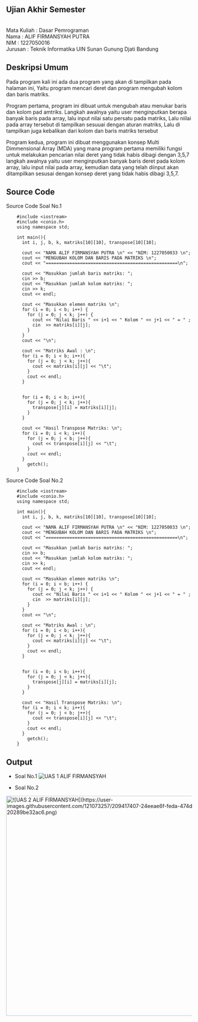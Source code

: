 ## Ujian Akhir Semester 
<br>Mata Kuliah 	: Dasar Pemrograman
<br> Nama		: ALIF FIRMANSYAH PUTRA
<br>NIM			: 1227050016
<br>Jurusan		: Teknik Informatika UIN Sunan Gunung Djati Bandung 

## Deskripsi Umum
Pada program kali ini ada dua program yang akan di tampilkan pada halaman ini, Yaitu program mencari deret dan program mengubah kolom dan baris matriks.

Program pertama, program ini dibuat untuk mengubah atau menukar baris dan kolom pad amtriks.
Langkah awalnya yaitu user menginputkan berapa banyak baris pada array, lalu input nilai satu persatu pada matriks, Lalu niilai pada array tersebut di tampilkan sesuuai dengan aturan matriks, Lalu di tampilkan juga kebalikan dari kolom dan baris matriks tersebut

Program kedua, program ini dibuat menggunakan konsep Multi Dimmensional Array (MDA) yang mana program pertama memiliki fungsi untuk melakukan pencarian nilai deret yang tidak habis dibagi dengan 3,5,7
langkah awalnya yaitu user menginputkan banyak baris deret pada kolom array, lalu input nilai pada array, kemudian data yang telah diinput akan ditampilkan sesusai dengan konsep deret yang tidak habis dibagi 3,5,7.  

## Source Code
Source Code Soal No.1

		#include <iostream>
		#include <conio.h>
		using namespace std;

		int main(){
		  int i, j, b, k, matriks[10][10], transpose[10][10];

		  cout << "NAMA ALIF FIRMANSYAH PUTRA \n" << "NIM: 1227050033 \n";
		  cout << "MENGUBAH KOLOM DAN BARIS PADA MATRIKS \n";
		  cout << "==================================================\n";

		  cout << "Masukkan jumlah baris matriks: ";
		  cin >> b;
		  cout << "Masukkan jumlah kolom matriks: ";
		  cin >> k;
		  cout << endl;

		  cout << "Masukkan elemen matriks \n";
		  for (i = 0; i < b; i++) {
		    for (j = 0; j < k; j++) {
		      cout << "Nilai Baris " << i+1 << " Kolom " << j+1 << " = " ;
			  cin  >> matriks[i][j];
		    }
		  }
		  cout << "\n";

		  cout << "Matriks Awal : \n";
		  for (i = 0; i < b; i++){
		    for (j = 0; j < k; j++){
		      cout << matriks[i][j] << "\t";
		    }
		    cout << endl;
		  }


		  for (i = 0; i < b; i++){
		    for (j = 0; j < k; j++){
		      transpose[j][i] = matriks[i][j];
		    }
		  }

		  cout << "Hasil Transpose Matriks: \n";
		  for (i = 0; i < k; i++){
		    for (j = 0; j < b; j++){
		      cout << transpose[i][j] << "\t";
		    }
		    cout << endl;
		  }
			getch();
		}
Source Code Soal No.2

		#include <iostream>
		#include <conio.h>
		using namespace std;

		int main(){
		  int i, j, b, k, matriks[10][10], transpose[10][10];

		  cout << "NAMA ALIF FIRMANSYAH PUTRA \n" << "NIM: 1227050033 \n";
		  cout << "MENGUBAH KOLOM DAN BARIS PADA MATRIKS \n";
		  cout << "==================================================\n";

		  cout << "Masukkan jumlah baris matriks: ";
		  cin >> b;
		  cout << "Masukkan jumlah kolom matriks: ";
		  cin >> k;
		  cout << endl;

		  cout << "Masukkan elemen matriks \n";
		  for (i = 0; i < b; i++) {
		    for (j = 0; j < k; j++) {
		      cout << "Nilai Baris " << i+1 << " Kolom " << j+1 << " = " ;
			  cin  >> matriks[i][j];
		    }
		  }
		  cout << "\n";

		  cout << "Matriks Awal : \n";
		  for (i = 0; i < b; i++){
		    for (j = 0; j < k; j++){
		      cout << matriks[i][j] << "\t";
		    }
		    cout << endl;
		  }


		  for (i = 0; i < b; i++){
		    for (j = 0; j < k; j++){
		      transpose[j][i] = matriks[i][j];
		    }
		  }

		  cout << "Hasil Transpose Matriks: \n";
		  for (i = 0; i < k; i++){
		    for (j = 0; j < b; j++){
		      cout << transpose[i][j] << "\t";
		    }
		    cout << endl;
		  }
			getch();
		}
## Output
- Soal No.1
 ![UAS 1 ALIF FIRMANSYAH](https://user-images.githubusercontent.com/121073257/209417643-bba9283f-5943-4073-b6d1-9f6f3e013c00.png)
 
- Soal No.2 
 <img width="597" alt="![UAS 2 ALIF FIRMANSYAH](https://user-images.githubusercontent.com/121073257/209417407-24eeae6f-feda-474d-91c9-20289be32ac6.png)">
